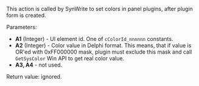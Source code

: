 This action is called by SynWrite to set colors in panel plugins, after plugin form is created.

Parameters:

- **A1** (Integer) - UI element id. One of `cColorId_nnnnnn` constants.
- **A2** (Integer) - Color value in Delphi format. This means, that if value is OR'ed with 0xFF000000 mask, plugin must exclude this mask and call `GetSysColor` Win API to get real color value.
- **A3, A4** - not used.

Return value: ignored.
